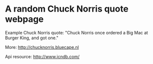 # A random Chuck Norris quote webpage

Example Chuck Norris quote: "Chuck Norris once ordered a Big Mac at Burger King, and got one."

More: <a href="http://chucknorris.bluecape.nl" target="_blank">http://chucknorris.bluecape.nl</a>

Api resource: http://www.icndb.com/



